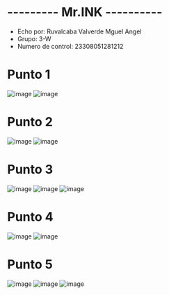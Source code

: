 # --------- Mr.INK ----------
- Echo por: Ruvalcaba Valverde Mguel Angel
- Grupo: 3-W
- Numero de control: 23308051281212

# Punto 1
![image](https://github.com/user-attachments/assets/1a31dc5a-c339-4cbf-a095-fea75294d007)
![image](https://github.com/user-attachments/assets/7552af26-88ea-4f18-9bc6-a3809c73fd52)

# Punto 2
![image](https://github.com/user-attachments/assets/230c1307-5fe3-4882-a506-584054e20fd1)
![image](https://github.com/user-attachments/assets/08d6a3e8-d305-4ce2-b722-5c5a6dfb6776)

# Punto 3
![image](https://github.com/user-attachments/assets/b1696977-6921-46d7-b660-49e20cc684ac)
![image](https://github.com/user-attachments/assets/4f90ffcc-2bf6-4681-992d-1e931d869824)
![image](https://github.com/user-attachments/assets/d9947814-529c-413a-9f27-87f2aa0a7470)

# Punto 4
![image](https://github.com/user-attachments/assets/450ef420-193c-47bb-81ab-20a72f2e5681)
![image](https://github.com/user-attachments/assets/894d3fa6-450f-4e5b-9acc-5502fcba1f63)

# Punto 5
![image](https://github.com/user-attachments/assets/15f8a043-8bc0-426e-aabe-c053a4bc7d11)
![image](https://github.com/user-attachments/assets/0c052051-adaf-4bb2-8cbf-028c37d54b10)
![image](https://github.com/user-attachments/assets/fb4b1499-d66c-4712-b311-61d942c7ffb3)
